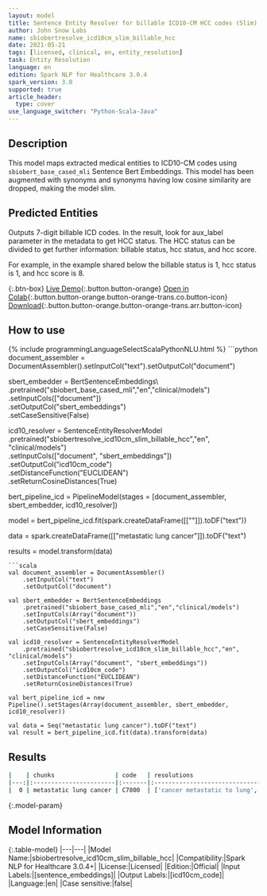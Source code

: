 ```yaml
---
layout: model
title: Sentence Entity Resolver for billable ICD10-CM HCC codes (Slim)
author: John Snow Labs
name: sbiobertresolve_icd10cm_slim_billable_hcc
date: 2021-05-21
tags: [licensed, clinical, en, entity_resolution]
task: Entity Resolution
language: en
edition: Spark NLP for Healthcare 3.0.4
spark_version: 3.0
supported: true
article_header:
  type: cover
use_language_switcher: "Python-Scala-Java"
---
```


## Description

This model maps extracted medical entities to ICD10-CM codes using `sbiobert_base_cased_mli` Sentence Bert Embeddings. This model has been augmented with synonyms and synonyms having low cosine similarity are dropped, making the model slim.

## Predicted Entities

Outputs 7-digit billable ICD codes. In the result, look for aux_label parameter in the metadata to get HCC status. The HCC status can be divided to get further information: billable status, hcc status, and hcc score.

For example, in the example shared below the billable status is 1, hcc status is 1, and hcc score is 8.

{:.btn-box}
[Live Demo](https://nlp.johnsnowlabs.com/demo){:.button.button-orange}
[Open in Colab](https://colab.research.google.com/github/JohnSnowLabs/spark-nlp-workshop/blob/master/tutorials/Certification_Trainings/Healthcare/24.Improved_Entity_Resolvers_in_SparkNLP_with_sBert.ipynb){:.button.button-orange.button-orange-trans.co.button-icon}
[Download](https://s3.amazonaws.com/auxdata.johnsnowlabs.com/clinical/models/sbiobertresolve_icd10cm_slim_billable_hcc_en_3.0.4_3.0_1621588560429.zip){:.button.button-orange.button-orange-trans.arr.button-icon}

## How to use



<div class="tabs-box" markdown="1">
{% include programmingLanguageSelectScalaPythonNLU.html %}
```python
document_assembler = DocumentAssembler().setInputCol("text").setOutputCol("document")

sbert_embedder = BertSentenceEmbeddings\ 
    .pretrained("sbiobert_base_cased_mli","en","clinical/models")\
    .setInputCols(["document"])\
    .setOutputCol("sbert_embeddings")\
    .setCaseSensitive(False)

icd10_resolver = SentenceEntityResolverModel\
    .pretrained("sbiobertresolve_icd10cm_slim_billable_hcc","en", "clinical/models")\
    .setInputCols(["document", "sbert_embeddings"])\
    .setOutputCol("icd10cm_code")\
    .setDistanceFunction("EUCLIDEAN")\
    .setReturnCosineDistances(True)

bert_pipeline_icd = PipelineModel(stages = [document_assembler, sbert_embedder, icd10_resolver]) 

model = bert_pipeline_icd.fit(spark.createDataFrame([[""]]).toDF("text")) 

data = spark.createDataFrame([["metastatic lung cancer"]]).toDF("text") 

results = model.transform(data)
```
```scala
val document_assembler = DocumentAssembler()
    .setInputCol("text")
    .setOutputCol("document")

val sbert_embedder = BertSentenceEmbeddings
    .pretrained("sbiobert_base_cased_mli","en","clinical/models")
    .setInputCols(Array("document"))
    .setOutputCol("sbert_embeddings")
    .setCaseSensitive(False)

val icd10_resolver = SentenceEntityResolverModel
    .pretrained("sbiobertresolve_icd10cm_slim_billable_hcc","en", "clinical/models") 
    .setInputCols(Array("document", "sbert_embeddings")) 
    .setOutputCol("icd10cm_code")
    .setDistanceFunction("EUCLIDEAN")
    .setReturnCosineDistances(True)

val bert_pipeline_icd = new Pipeline().setStages(Array(document_assembler, sbert_embedder, icd10_resolver))

val data = Seq("metastatic lung cancer").toDF("text")
val result = bert_pipeline_icd.fit(data).transform(data)

```
</div>

## Results

```bash
|    | chunks                 | code   | resolutions                                                                                                                                                                                                                                                                                                                                                                                                                                                                       | all_codes                                                                                              | billable_hcc_status_score   | all_distances                                                                                                            |
|---:|:-----------------------|:-------|:----------------------------------------------------------------------------------------------------------------------------------------------------------------------------------------------------------------------------------------------------------------------------------------------------------------------------------------------------------------------------------------------------------------------------------------------------------------------------------|:-------------------------------------------------------------------------------------------------------|:----------------------------|:-------------------------------------------------------------------------------------------------------------------------|
|  0 | metastatic lung cancer | C7800  | ['cancer metastatic to lung', 'metastasis from malignant tumor of lung', 'cancer metastatic to left lung', 'history of cancer metastatic to lung', 'metastatic cancer', 'history of cancer metastatic to lung (situation)', 'metastatic adenocarcinoma to bilateral lungs', 'cancer metastatic to chest wall', 'metastatic malignant neoplasm to left lower lobe of lung', 'metastatic carcinoid tumour', 'cancer metastatic to respiratory tract', 'metastatic carcinoid tumor'] | ['C7800', 'C349', 'C7801', 'Z858', 'C800', 'Z8511', 'C780', 'C798', 'C7802', 'C799', 'C7830', 'C7B00'] | ['1', '1', '8']             | ['0.0464', '0.0829', '0.0852', '0.0860', '0.0914', '0.0989', '0.1133', '0.1220', '0.1220', '0.1253', '0.1249', '0.1260'] |

```

{:.model-param}
## Model Information

{:.table-model}
|---|---|
|Model Name:|sbiobertresolve_icd10cm_slim_billable_hcc|
|Compatibility:|Spark NLP for Healthcare 3.0.4+|
|License:|Licensed|
|Edition:|Official|
|Input Labels:|[sentence_embeddings]|
|Output Labels:|[icd10cm_code]|
|Language:|en|
|Case sensitive:|false|